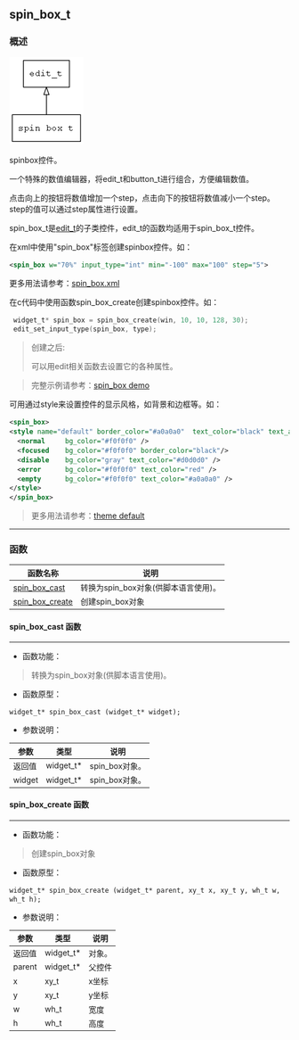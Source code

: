 ## spin\_box\_t
### 概述
![image](images/spin_box_t_0.png)

 spinbox控件。

 一个特殊的数值编辑器，将edit\_t和button\_t进行组合，方便编辑数值。

 点击向上的按钮将数值增加一个step，点击向下的按钮将数值减小一个step。
 step的值可以通过step属性进行设置。

 spin_box\_t是[edit\_t](edit_t.md)的子类控件，edit\_t的函数均适用于spin\_box\_t控件。

 在xml中使用"spin_box"标签创建spinbox控件。如：

 ```xml
 <spin_box w="70%" input_type="int" min="-100" max="100" step="5">
 ```

 >
 更多用法请参考：[spin_box.xml](https://github.com/zlgopen/awtk/blob/master/demos/assets/default/raw/ui/spinbox.xml)

 在c代码中使用函数spin_box\_create创建spinbox控件。如：

 ```c
  widget_t* spin_box = spin_box_create(win, 10, 10, 128, 30);
  edit_set_input_type(spin_box, type);
 ```

 > 创建之后:
 >
 > 可以用edit相关函数去设置它的各种属性。

 > 完整示例请参考：[spin_box
 demo](https://github.com/zlgopen/awtk-c-demos/blob/master/demos/spin_box.c)

 可用通过style来设置控件的显示风格，如背景和边框等。如：

 ```xml
 <spin_box>
 <style name="default" border_color="#a0a0a0"  text_color="black" text_align_h="left">
   <normal     bg_color="#f0f0f0" />
   <focused    bg_color="#f0f0f0" border_color="black"/>
   <disable    bg_color="gray" text_color="#d0d0d0" />
   <error      bg_color="#f0f0f0" text_color="red" />
   <empty      bg_color="#f0f0f0" text_color="#a0a0a0" />
 </style>
 </spin_box>
 ```

 > 更多用法请参考：[theme
 default](https://github.com/zlgopen/awtk/blob/master/demos/assets/default/raw/styles/default.xml#L128)


----------------------------------
### 函数
<p id="spin_box_t_methods">

| 函数名称 | 说明 | 
| -------- | ------------ | 
| <a href="#spin_box_t_spin_box_cast">spin\_box\_cast</a> | 转换为spin_box对象(供脚本语言使用)。 |
| <a href="#spin_box_t_spin_box_create">spin\_box\_create</a> | 创建spin_box对象 |
#### spin\_box\_cast 函数
-----------------------

* 函数功能：

> <p id="spin_box_t_spin_box_cast"> 转换为spin_box对象(供脚本语言使用)。



* 函数原型：

```
widget_t* spin_box_cast (widget_t* widget);
```

* 参数说明：

| 参数 | 类型 | 说明 |
| -------- | ----- | --------- |
| 返回值 | widget\_t* | spin\_box对象。 |
| widget | widget\_t* | spin\_box对象。 |
#### spin\_box\_create 函数
-----------------------

* 函数功能：

> <p id="spin_box_t_spin_box_create"> 创建spin_box对象



* 函数原型：

```
widget_t* spin_box_create (widget_t* parent, xy_t x, xy_t y, wh_t w, wh_t h);
```

* 参数说明：

| 参数 | 类型 | 说明 |
| -------- | ----- | --------- |
| 返回值 | widget\_t* | 对象。 |
| parent | widget\_t* | 父控件 |
| x | xy\_t | x坐标 |
| y | xy\_t | y坐标 |
| w | wh\_t | 宽度 |
| h | wh\_t | 高度 |
